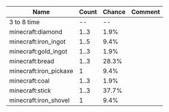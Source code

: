 | Name                   | Count | Chance | Comment |
| ---------------------- | ----- | ------ | ------- |
| 3 to 8 time            |    -- |     -- |         |
| minecraft:diamond      |  1..3 |   1.9% |         |
| minecraft:iron_ingot   |  1..5 |   9.4% |         |
| minecraft:gold_ingot   |  1..3 |   1.9% |         |
| minecraft:bread        |  1..3 |  28.3% |         |
| minecraft:iron_pickaxe |     1 |   9.4% |         |
| minecraft:coal         |  1..3 |   1.9% |         |
| minecraft:stick        |  1..3 |  37.7% |         |
| minecraft:iron_shovel  |     1 |   9.4% |         |